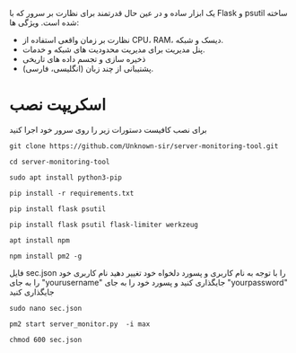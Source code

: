 یک ابزار ساده و در عین حال قدرتمند برای نظارت بر سرور که با Flask و psutil ساخته شده است.
ویژگی ها:
- نظارت بر زمان واقعی استفاده از CPU، RAM، دیسک و شبکه.
- پنل مدیریت برای مدیریت محدودیت های شبکه و خدمات.
- ذخیره سازی و تجسم داده های تاریخی
- پشتیبانی از چند زبان (انگلیسی، فارسی).
# اسکریپت نصب
برای نصب کافیست دستورات زیر را روی سرور خود اجرا کنید

```
git clone https://github.com/Unknown-sir/server-monitoring-tool.git
```
```
cd server-monitoring-tool
```
```
sudo apt install python3-pip
```
```
pip install -r requirements.txt
```
```
pip install flask psutil
```
```
pip install flask psutil flask-limiter werkzeug
```
```
apt install npm
```
```
npm install pm2 -g
```
فایل sec.json را با توجه به نام کاربری و پسورد دلخواه خود تغییر دهید
نام کاربری خود را به جای "yourusername" جایگذاری کنید
و پسورد خود را به جای "yourpassword" جایگذاری کنید
```
sudo nano sec.json
```
```
pm2 start server_monitor.py  -i max
```
```
chmod 600 sec.json
```

